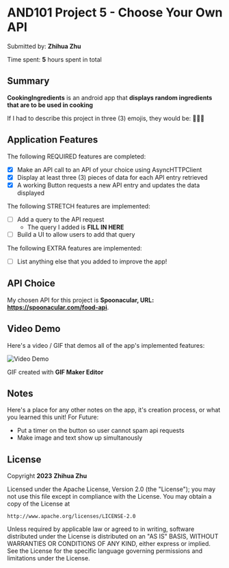 <!-- (This is a comment) INSTRUCTIONS: Go through this page and fill out any **bolded** entries with their correct values.-->

# AND101 Project 5 - Choose Your Own API

Submitted by: **Zhihua Zhu**

Time spent: **5** hours spent in total

## Summary

**CookingIngredients** is an android app that **displays random ingredients that are to be used in cooking**

If I had to describe this project in three (3) emojis, they would be: **🧅🥦🍍**

## Application Features

<!-- (This is a comment) Please be sure to change the [ ] to [x] for any features you completed.  If a feature is not checked [x], you might miss the points for that item! -->

The following REQUIRED features are completed:

- [x] Make an API call to an API of your choice using AsyncHTTPClient
- [x] Display at least three (3) pieces of data for each API entry retrieved
- [x] A working Button requests a new API entry and updates the data displayed

The following STRETCH features are implemented:

- [ ] Add a query to the API request
  - The query I added is **FILL IN HERE**
- [ ] Build a UI to allow users to add that query

The following EXTRA features are implemented:

- [ ] List anything else that you added to improve the app!

## API Choice

My chosen API for this project is **Spoonacular, URL: https://spoonacular.com/food-api**.

## Video Demo

Here's a video / GIF that demos all of the app's implemented features:

<img src='https://github.com/zhuazhuzz/CookingIngredientAPI/blob/master/cooking.gif' title='Video Demo' width='' alt='Video Demo' />

GIF created with **GIF Maker Editor**

<!-- Recommended tools:
- [Kap](https://getkap.co/) for macOS
- [ScreenToGif](https://www.screentogif.com/) for Windows
- [peek](https://github.com/phw/peek) for Linux. -->

## Notes

Here's a place for any other notes on the app, it's creation process, or what you learned this unit!
For Future:
- Put a timer on the button so user cannot spam api requests
- Make image and text show up simultanously 

## License

Copyright **2023** **Zhihua Zhu**

Licensed under the Apache License, Version 2.0 (the "License");
you may not use this file except in compliance with the License.
You may obtain a copy of the License at

    http://www.apache.org/licenses/LICENSE-2.0

Unless required by applicable law or agreed to in writing, software
distributed under the License is distributed on an "AS IS" BASIS,
WITHOUT WARRANTIES OR CONDITIONS OF ANY KIND, either express or implied.
See the License for the specific language governing permissions and
limitations under the License.
